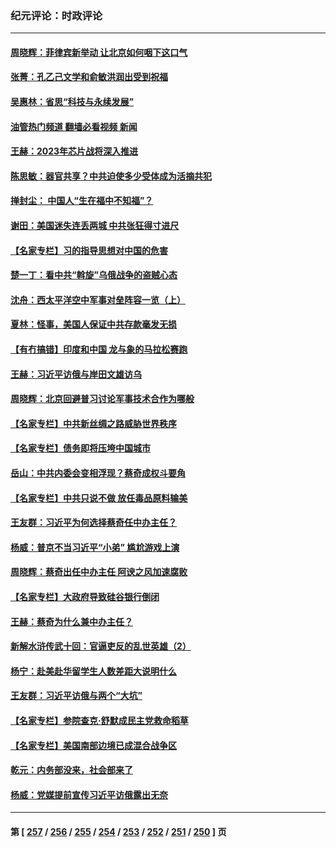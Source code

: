 ### 纪元评论：时政评论
---
#### [周晓辉：菲律宾新举动 让北京如何咽下这口气](../../pages/nsc1025/n13957846.md?03250330) 
#### [张菁：孔乙己文学和俞敏洪润出受到祝福](../../pages/nsc1025/n13957833.md?03250330) 
#### [吴惠林：省思“科技与永续发展”](../../pages/nsc1025/n13957718.md?03250330) 
#### [油管热门频道 翻墙必看视频 新闻](ok?03250330)
#### [王赫：2023年芯片战将深入推进](../../pages/nsc1025/n13957692.md?03250330) 
#### [陈思敏：器官共享？中共迫使多少受体成为活摘共犯](../../pages/nsc1025/n13957647.md?03250330) 
#### [掸封尘： 中国人“生在福中不知福”？](../../pages/nsc1025/n13957243.md?03250330) 
#### [谢田：美国迷失连丢两城 中共张狂得寸进尺](../../pages/nsc1025/n13957158.md?03250330) 
#### [【名家专栏】习的指导思想对中国的危害](../../pages/nsc1025/n13955985.md?03250330) 
#### [楚一丁：看中共“斡旋”乌俄战争的盗贼心态](../../pages/nsc1025/n13956497.md?03250330) 
#### [沈舟：西太平洋空中军事对垒阵容一览（上）](../../pages/nsc1025/n13956354.md?03250330) 
#### [夏林：怪事，美国人保证中共存款毫发无损](../../pages/nsc1025/n13956986.md?03250330) 
#### [【有冇搞错】印度和中国 龙与象的马拉松赛跑](../../pages/nsc1025/n13956581.md?03250330) 
#### [王赫：习近平访俄与岸田文雄访乌](../../pages/nsc1025/n13956464.md?03250330) 
#### [周晓辉：北京回避普习讨论军事技术合作为哪般](../../pages/nsc1025/n13956283.md?03250330) 
#### [【名家专栏】中共新丝绸之路威胁世界秩序](../../pages/nsc1025/n13954470.md?03250330) 
#### [【名家专栏】债务即将压垮中国城市](../../pages/nsc1025/n13953703.md?03250330) 
#### [岳山：中共内委会变相浮现？蔡奇成权斗要角](../../pages/nsc1025/n13955898.md?03250330) 
#### [【名家专栏】中共只说不做 放任毒品原料输美](../../pages/nsc1025/n13954477.md?03250330) 
#### [王友群：习近平为何选择蔡奇任中办主任？](../../pages/nsc1025/n13955497.md?03250330) 
#### [杨威：普京不当习近平“小弟” 尴尬游戏上演](../../pages/nsc1025/n13955563.md?03250330) 
#### [周晓辉：蔡奇出任中办主任 阿谀之风加速腐败](../../pages/nsc1025/n13955442.md?03250330) 
#### [【名家专栏】大政府导致硅谷银行倒闭](../../pages/nsc1025/n13955177.md?03250330) 
#### [王赫：蔡奇为什么兼中办主任？](../../pages/nsc1025/n13955024.md?03250330) 
#### [新解水浒传武十回：官逼吏反的乱世英雄（2）](../../pages/nsc1025/n13954942.md?03250330) 
#### [杨宁：赴美赴华留学生人数差距大说明什么](../../pages/nsc1025/n13954695.md?03250330) 
#### [王友群：习近平访俄与两个“大坑”](../../pages/nsc1025/n13954821.md?03250330) 
#### [【名家专栏】参院查克‧舒默成民主党救命稻草](../../pages/nsc1025/n13954326.md?03250330) 
#### [【名家专栏】美国南部边境已成混合战争区](../../pages/nsc1025/n13954465.md?03250330) 
#### [乾元：内务部没来，社会部来了](../../pages/nsc1025/n13954043.md?03250330) 
#### [杨威：党媒提前宣传习近平访俄露出无奈](../../pages/nsc1025/n13954071.md?03250330) 

---
#### 第 [ [257](./257.md?03250330) / [256](./256.md?03250330) / [255](./255.md?03250330) / [254](./254.md?03250330) / [253](./253.md?03250330) / [252](./252.md?03250330) / [251](./251.md?03250330) / [250](./250.md?03250330) ] 页

